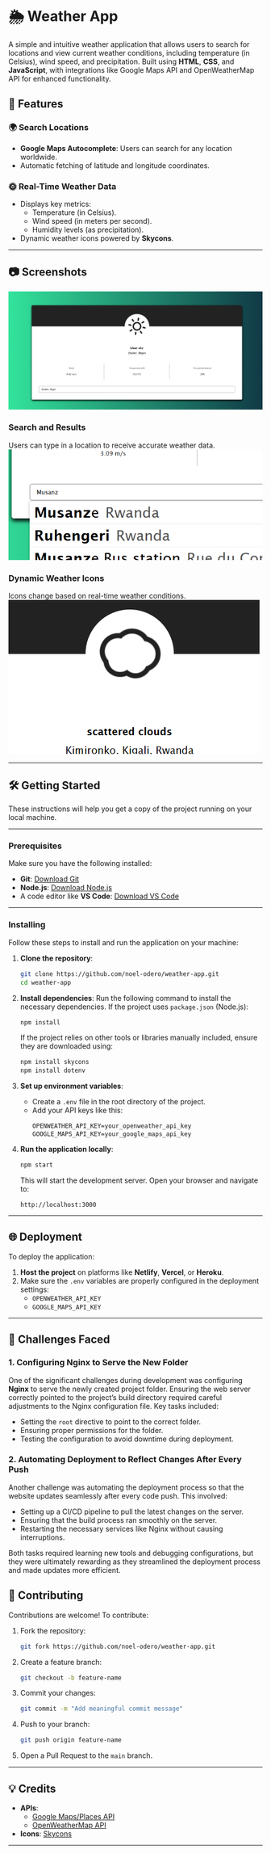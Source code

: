 # 🌦️ Weather App

A simple and intuitive weather application that allows users to search for locations and view current weather conditions, including temperature (in Celsius), wind speed, and precipitation. Built using **HTML**, **CSS**, and **JavaScript**, with integrations like Google Maps API and OpenWeatherMap API for enhanced functionality.


## 🚀 Features

### 🌍 **Search Locations**
- **Google Maps Autocomplete**: Users can search for any location worldwide.
- Automatic fetching of latitude and longitude coordinates.

### 🌞 **Real-Time Weather Data**
- Displays key metrics:
  - Temperature (in Celsius).
  - Wind speed (in meters per second).
  - Humidity levels (as precipitation).
- Dynamic weather icons powered by **Skycons**.

---

## 📷 Screenshots
![Alt Text](./weather.png)


### **Search and Results**
Users can type in a location to receive accurate weather data.
![Search and Results](./search'.png)

### **Dynamic Weather Icons**
Icons change based on real-time weather conditions.
![Weather Icons](./skycons.png)

---

## 🛠️ Getting Started

These instructions will help you get a copy of the project running on your local machine.

---

### **Prerequisites**
Make sure you have the following installed:
- **Git**: [Download Git](https://git-scm.com/)
- **Node.js**: [Download Node.js](https://nodejs.org/)
- A code editor like **VS Code**: [Download VS Code](https://code.visualstudio.com/)

---

### **Installing**

Follow these steps to install and run the application on your machine:

1. **Clone the repository**:
   ```bash
   git clone https://github.com/noel-odero/weather-app.git
   cd weather-app
   ```

2. **Install dependencies**:
   Run the following command to install the necessary dependencies.
   If the project uses `package.json` (Node.js):
   ```bash
   npm install
   ```
   If the project relies on other tools or libraries manually included, ensure they are downloaded using:
   ```bash
   npm install skycons
   npm install dotenv
   ```

3. **Set up environment variables**:
   - Create a `.env` file in the root directory of the project.
   - Add your API keys like this:
     ```env
     OPENWEATHER_API_KEY=your_openweather_api_key
     GOOGLE_MAPS_API_KEY=your_google_maps_api_key
     ```

4. **Run the application locally**:
   ```bash
   npm start
   ```
   This will start the development server. Open your browser and navigate to:
   ```
   http://localhost:3000
   ```

---

## 🌐 Deployment

To deploy the application:
1. **Host the project** on platforms like **Netlify**, **Vercel**, or **Heroku**.
2. Make sure the `.env` variables are properly configured in the deployment settings:
   - `OPENWEATHER_API_KEY`
   - `GOOGLE_MAPS_API_KEY`

---

## 🚧 Challenges Faced

### 1. Configuring Nginx to Serve the New Folder
One of the significant challenges during development was configuring **Nginx** to serve the newly created project folder. Ensuring the web server correctly pointed to the project’s build directory required careful adjustments to the Nginx configuration file. Key tasks included:
- Setting the `root` directive to point to the correct folder.
- Ensuring proper permissions for the folder.
- Testing the configuration to avoid downtime during deployment.

### 2. Automating Deployment to Reflect Changes After Every Push
Another challenge was automating the deployment process so that the website updates seamlessly after every code push. This involved:
- Setting up a  CI/CD pipeline to pull the latest changes on the server.
- Ensuring that the build process ran smoothly on the server.
- Restarting the necessary services like Nginx without causing interruptions.

Both tasks required learning new tools and debugging configurations, but they were ultimately rewarding as they streamlined the deployment process and made updates more efficient.


## 🤝 Contributing

Contributions are welcome! To contribute:
1. Fork the repository:
   ```bash
   git fork https://github.com/noel-odero/weather-app.git
   ```
2. Create a feature branch:
   ```bash
   git checkout -b feature-name
   ```
3. Commit your changes:
   ```bash
   git commit -m "Add meaningful commit message"
   ```
4. Push to your branch:
   ```bash
   git push origin feature-name
   ```
5. Open a Pull Request to the `main` branch.

---

## 💡 Credits
- **APIs**:
  - [Google Maps/Places API](https://developers.google.com/maps/documentation)
  - [OpenWeatherMap API](https://openweathermap.org/api)
- **Icons**: [Skycons](https://github.com/darkskyapp/skycons)


---



